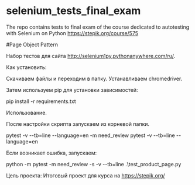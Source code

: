 # selenium_tests_final_exam
The repo contains tests to final exam of the course dedicated to autotesting with Selenium on Python https://stepik.org/course/575

#Page Object Pattern

Набор тестов для сайта http://selenium1py.pythonanywhere.com/ru/.

Как установить:

Скачиваем файлы и переходим в папку. Устанавливаем chromedriver.

Затем используем pip для установки зависимостей:

pip install -r requirements.txt

Использование.

После настройки скрипта запускаем из корневой папки.

pytest -v --tb=line --language=en -m need_review
pytest -v --tb=line --language=en

Если возникает ошибка, запускаем:

python -m pytest -m need_review -s -v --tb=line .\test_product_page.py

Цель проекта: Итоговый проект для курса на https://stepik.org/